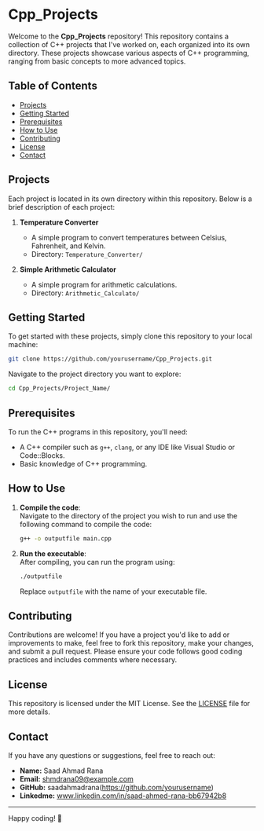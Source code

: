 
# Cpp_Projects

Welcome to the **Cpp_Projects** repository! This repository contains a collection of C++ projects that I've worked on, each organized into its own directory. These projects showcase various aspects of C++ programming, ranging from basic concepts to more advanced topics.

## Table of Contents

- [Projects](#projects)
- [Getting Started](#getting-started)
- [Prerequisites](#prerequisites)
- [How to Use](#how-to-use)
- [Contributing](#contributing)
- [License](#license)
- [Contact](#contact)

## Projects

Each project is located in its own directory within this repository. Below is a brief description of each project:

1. **Temperature Converter**  
   - A simple program to convert temperatures between Celsius, Fahrenheit, and Kelvin.
   - Directory: `Temperature_Converter/`
     
1. **Simple Arithmetic Calculator**  
   - A simple program for arithmetic calculations.
   - Directory: `Arithmetic_Calculato/`


## Getting Started

To get started with these projects, simply clone this repository to your local machine:

```bash
git clone https://github.com/yourusername/Cpp_Projects.git
```

Navigate to the project directory you want to explore:

```bash
cd Cpp_Projects/Project_Name/
```

## Prerequisites

To run the C++ programs in this repository, you'll need:

- A C++ compiler such as `g++`, `clang`, or any IDE like Visual Studio or Code::Blocks.
- Basic knowledge of C++ programming.

## How to Use

1. **Compile the code**:  
   Navigate to the directory of the project you wish to run and use the following command to compile the code:

   ```bash
   g++ -o outputfile main.cpp
   ```

2. **Run the executable**:  
   After compiling, you can run the program using:

   ```bash
   ./outputfile
   ```

   Replace `outputfile` with the name of your executable file.

## Contributing

Contributions are welcome! If you have a project you'd like to add or improvements to make, feel free to fork this repository, make your changes, and submit a pull request. Please ensure your code follows good coding practices and includes comments where necessary.

## License

This repository is licensed under the MIT License. See the [LICENSE](LICENSE) file for more details.

## Contact

If you have any questions or suggestions, feel free to reach out:

- **Name:** Saad Ahmad Rana
- **Email:** shmdrana09@example.com
- **GitHub:** saadahmadrana(https://github.com/yourusername)
-  **Linkedme:** www.linkedin.com/in/saad-ahmed-rana-bb67942b8

---

Happy coding! 🚀
```
